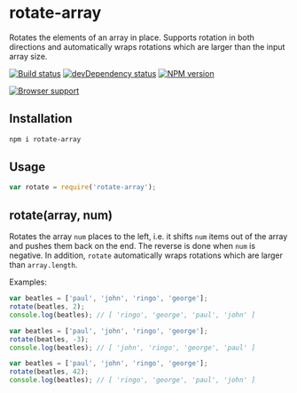 # rotate-array

Rotates the elements of an array in place. Supports rotation in both directions and automatically wraps rotations which are larger than the input array size.

[![Build status](https://travis-ci.org/CMTegner/rotate-array.svg)](http://travis-ci.org/CMTegner/rotate-array) [![devDependency status](https://david-dm.org/CMTegner/rotate-array/dev-status.svg)](https://david-dm.org/CMTegner/rotate-array) [![NPM version](https://badge.fury.io/js/rotate-array.svg)](https://npmjs.org/package/rotate-array)

[![Browser support](https://ci.testling.com/CMTegner/rotate-array.png)](https://ci.testling.com/CMTegner/rotate-array)

## Installation

```bash
npm i rotate-array
```

## Usage

```javascript
var rotate = require('rotate-array');
```

## rotate(array, num)

Rotates the array `num` places to the left, i.e. it shifts `num` items out of the array and pushes them back on the end. The reverse is done when `num` is negative. In addition, `rotate` automatically wraps rotations which are larger than `array.length`.

Examples:

```js
var beatles = ['paul', 'john', 'ringo', 'george'];
rotate(beatles, 2);
console.log(beatles); // [ 'ringo', 'george', 'paul', 'john' ]
```

```js
var beatles = ['paul', 'john', 'ringo', 'george'];
rotate(beatles, -3);
console.log(beatles); // [ 'john', 'ringo', 'george', 'paul' ]
```

```js
var beatles = ['paul', 'john', 'ringo', 'george'];
rotate(beatles, 42);
console.log(beatles); // [ 'ringo', 'george', 'paul', 'john' ]
```
